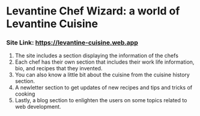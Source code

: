 ﻿# Levantine Chef Wizard: a world of Levantine Cuisine
### Site Link: https://levantine-cuisine.web.app
  1. The site includes a section displaying the information of the chefs
  2. Each chef has their own section that includes their work life information, bio, and recipes that they invented.
  3. You can also know a little bit about the cuisine from the cuisine history section.
  4. A newletter section to get updates of new recipes and tips and tricks of cooking
  5. Lastly, a blog section to enlighten the users on some topics related to web development.
